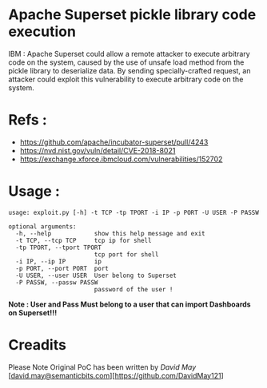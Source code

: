 # Apache Superset pickle library code execution
IBM : Apache Superset could allow a remote attacker to execute arbitrary code on the system, caused by the use of unsafe load method from the pickle library to deserialize data. By sending specially-crafted request, an attacker could exploit this vulnerability to execute arbitrary code on the system.
# Refs : 
 - https://github.com/apache/incubator-superset/pull/4243
 - https://nvd.nist.gov/vuln/detail/CVE-2018-8021
 - https://exchange.xforce.ibmcloud.com/vulnerabilities/152702
 
# Usage : 

    usage: exploit.py [-h] -t TCP -tp TPORT -i IP -p PORT -U USER -P PASSW

    optional arguments:
      -h, --help            show this help message and exit
      -t TCP, --tcp TCP     tcp ip for shell
      -tp TPORT, --tport TPORT
                            tcp port for shell
      -i IP, --ip IP        ip
      -p PORT, --port PORT  port
      -U USER, --user USER  User belong to Superset 
      -P PASSW, --passw PASSW
                            password of the user !
                            
__Note  :  User and Pass Must belong to a user that can import Dashboards on Superset!!!__
# Creadits 
Please Note Original PoC has been written by _David May_ [david.may@semanticbits.com][https://github.com/DavidMay121] 
